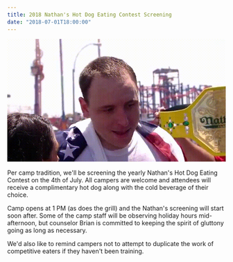 ```yaml
---
title: 2018 Nathan's Hot Dog Eating Contest Screening
date: "2018-07-01T18:00:00"
---
```


![Joey Chestnut Flag](./chestnut.gif)

Per camp tradition, we'll be screening the yearly Nathan's Hot Dog Eating Contest on the 4th of July. All campers are welcome and attendees will receive a complimentary hot dog along with the cold beverage of their choice.

Camp opens at 1 PM (as does the grill) and the Nathan's screening will start soon after. Some of the camp staff will be observing holiday hours mid-afternoon, but counselor Brian is committed to keeping the spirit of gluttony going as long as necessary.
 
We'd also like to remind campers not to attempt to duplicate the work of competitive eaters if they haven't been training.